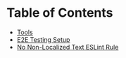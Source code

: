 # Table of Contents

- [Tools](/docs/tools.md)
- [E2E Testing Setup](/docs/e2e-testing-setup.md)
- [No Non-Localized Text ESLint Rule](/docs/no-non-localized-text-rule.md)
